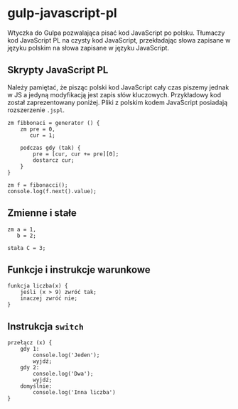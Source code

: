 # gulp-javascript-pl

Wtyczka do Gulpa pozwalająca pisać kod JavaScript po polsku.
Tłumaczy kod JavaScript PL na czysty kod JavaScript, przekładając słowa zapisane w języku polskim na słowa zapisane w języku JavaScript.

## Skrypty JavaScript PL

Należy pamiętać, że pisząc polski kod JavaScript cały czas piszemy jednak w JS a jedyną modyfikacją jest zapis słów kluczowych.
Przykładowy kod został zaprezentowany poniżej. Pliki z polskim kodem JavaScript posiadają rozszerzenie `.jspl`.

```
zm fibbonaci = generator () {
    zm pre = 0,
       cur = 1;

	podczas gdy (tak) {
        pre = [cur, cur += pre][0];
        dostarcz cur;
    }
}

zm f = fibonacci();
console.log(f.next().value);
```

## Zmienne i stałe

```
zm a = 1,
   b = 2;

stała C = 3;
```

## Funkcje i instrukcje warunkowe

```
funkcja liczba(x) {
	jeśli (x > 9) zwróć tak;
	inaczej zwróć nie;
}
```

## Instrukcja `switch`

```
przełącz (x) {
	gdy 1:
	    console.log('Jeden');
	    wyjdź;
	gdy 2:
	    console.log('Dwa');
	    wyjdź;
	domyślnie:
	    console.log('Inna liczba')
}
```